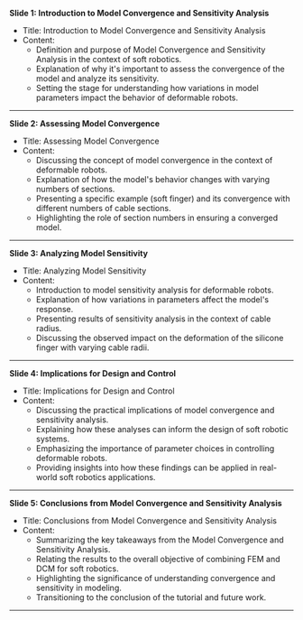 

**Slide 1: Introduction to Model Convergence and Sensitivity Analysis**

- Title: Introduction to Model Convergence and Sensitivity Analysis
- Content:
  - Definition and purpose of Model Convergence and Sensitivity Analysis in the context of soft robotics.
  - Explanation of why it's important to assess the convergence of the model and analyze its sensitivity.
  - Setting the stage for understanding how variations in model parameters impact the behavior of deformable robots.

---

**Slide 2: Assessing Model Convergence**

- Title: Assessing Model Convergence
- Content:
  - Discussing the concept of model convergence in the context of deformable robots.
  - Explanation of how the model's behavior changes with varying numbers of sections.
  - Presenting a specific example (soft finger) and its convergence with different numbers of cable sections.
  - Highlighting the role of section numbers in ensuring a converged model.
---
**Slide 3: Analyzing Model Sensitivity**

- Title: Analyzing Model Sensitivity
- Content:
  - Introduction to model sensitivity analysis for deformable robots.
  - Explanation of how variations in parameters affect the model's response.
  - Presenting results of sensitivity analysis in the context of cable radius.
  - Discussing the observed impact on the deformation of the silicone finger with varying cable radii.

---

**Slide 4: Implications for Design and Control**

- Title: Implications for Design and Control
- Content:
  - Discussing the practical implications of model convergence and sensitivity analysis.
  - Explaining how these analyses can inform the design of soft robotic systems.
  - Emphasizing the importance of parameter choices in controlling deformable robots.
  - Providing insights into how these findings can be applied in real-world soft robotics applications.

---
**Slide 5: Conclusions from Model Convergence and Sensitivity Analysis**

- Title: Conclusions from Model Convergence and Sensitivity Analysis
- Content:
  - Summarizing the key takeaways from the Model Convergence and Sensitivity Analysis.
  - Relating the results to the overall objective of combining FEM and DCM for soft robotics.
  - Highlighting the significance of understanding convergence and sensitivity in modeling.
  - Transitioning to the conclusion of the tutorial and future work.
---
